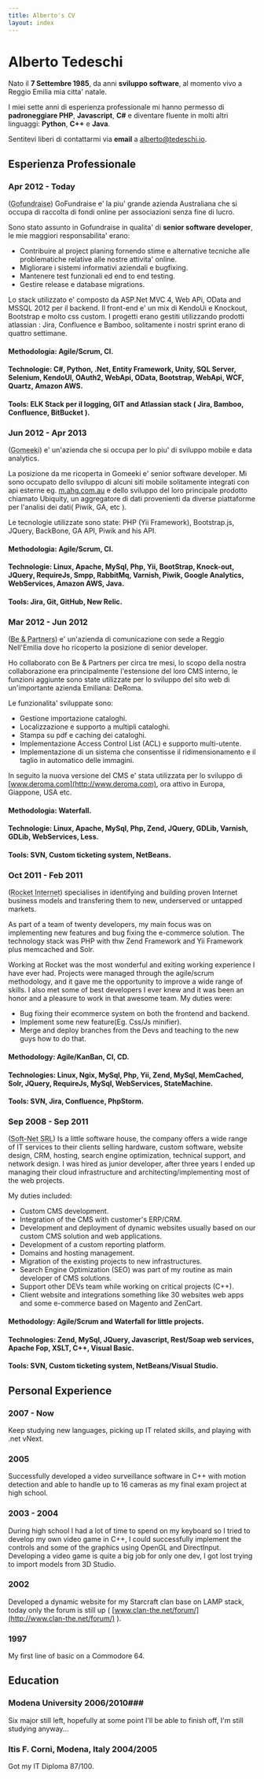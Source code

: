 ```yaml
---
title: Alberto's CV
layout: index
---
```

# Alberto Tedeschi #
Nato il **7 Settembre 1985**, da anni **sviluppo software**, al momento vivo a Reggio Emilia mia citta' natale.

I miei sette anni di esperienza professionale mi hanno permesso di **padroneggiare PHP**, **Javascript**, **C#** e diventare fluente in molti altri linguaggi: **Python**, **C++** e **Java**.

Sentitevi liberi di contattarmi via **email** a [alberto@tedeschi.io](mailto:alberto@tedeschi.io).

## Esperienza Professionale ##

### Apr 2012 - Today ###
(<abbr title="Gofundraise, Sydney, Australia">Gofundraise</abbr>) 
GoFundraise e' la piu' grande azienda Australiana che si occupa di raccolta di fondi online per associazioni senza fine di lucro.

Sono stato assunto in Gofundraise in qualita' di **senior software developer**, le mie maggiori responsabilita' erano:

* Contribuire al project planing fornendo stime e alternative tecniche alle problematiche relative alle nostre attivita' online.
* Migliorare i sistemi informativi aziendali e bugfixing.
* Mantenere test funzionali ed end to end testing.
* Gestire release e database migrations.

Lo stack utilizzato e' composto da ASP.Net MVC 4, Web APi, OData and MSSQL 2012 per il backend. Il front-end e' un mix di KendoUi e Knockout, Bootstrap e molto css custom. 
I progetti erano gestiti utilizzando prodotti atlassian : Jira, Confluence e Bamboo, solitamente i nostri sprint erano di quattro settimane.

#### Methodologia: Agile/Scrum, CI.

#### Technologie: C#, Python, .Net, Entity Framework, Unity, SQL Server, Selenium, KendoUI, OAuth2, WebApi, OData, Bootstrap, WebApi, WCF, Quartz, Amazon AWS.

#### Tools: ELK Stack per il logging, GIT and Atlassian stack ( Jira, Bamboo, Confluence, BitBucket ).


### Jun 2012 - Apr 2013 ###
(<abbr title="Gomeeki, Sydney, Australia">Gomeeki</abbr>) e' un'azienda che si occupa per lo piu' di sviluppo mobile e data analytics.

La posizione da me ricoperta in Gomeeki e' senior software developer.
Mi sono occupato dello sviluppo di alcuni siti mobile solitamente integrati con api esterne eg. [m.ahg.com.au](http://m.ahg.com.au) e dello sviluppo del loro principale prodotto chiamato Ubiquity, un aggregatore di dati provenienti da diverse piattaforme per l'analisi dei dati( Piwik, GA, etc ). 

Le tecnologie utilizzate sono state: PHP (Yii Framework), Bootstrap.js, JQuery, BackBone, GA API, Piwik and his API. 

#### Methodologia: Agile/Scrum, CI.

#### Technologie: Linux, Apache, MySql, Php, Yii, BootStrap, Knock-out, JQuery, RequireJs, Smpp, RabbitMq, Varnish, Piwik, Google Analytics, WebServices, Amazon AWS, Java.

#### Tools: Jira, Git, GitHub, New Relic.


### Mar 2012 - Jun 2012  ###
(<abbr title="Be &amp; Partners, Reggio Emilia, Italy">Be &amp; Partners</abbr>) 
 e' un'azienda di comunicazione con sede a Reggio Nell'Emilia dove ho ricoperto la posizione di senior developer.

Ho collaborato con Be &amp; Partners per circa tre mesi, lo scopo della nostra collaborazione era principalmente l'estensione del loro CMS interno, le funzioni aggiunte sono state utilizzate per lo sviluppo del sito web di un'importante azienda Emiliana: DeRoma.

Le funzionalita' sviluppate sono:
* Gestione importazione cataloghi. 
* Localizzazione e supporto a multipli cataloghi. 
* Stampa su pdf e caching dei cataloghi. 
* Implementazione Access Control List (ACL) e supporto multi-utente.
* Implementazione di un sistema che consentisse il ridimensionamento e il taglio in automatico delle immagini.

In seguito la nuova versione del CMS e' stata utilizzata per lo sviluppo di [www.deroma.com](http://www.deroma.com), ora attivo in Europa, Giappone, USA etc.

#### Methodologia: Waterfall.

#### Technologie: Linux, Apache, MySql, Php, Zend, JQuery, GDLib, Varnish, GDLib, WebServices, Less.

#### Tools: SVN, Custom ticketing system, NetBeans.


### Oct 2011 - Feb 2011 ###
(<abbr title="Rocket Internet Gmbh, Sydney, Australia">Rocket Internet</abbr>) specialises in identifying and building proven Internet business models and transfering them to new, underserved or untapped markets.

As part of a team of twenty developers, my main focus was on implementing new features and bug fixing the e-commerce solution. The technology stack was PHP with thw Zend Framework and Yii Framework plus memcached and Solr.

Working at Rocket was the most wonderful and exiting working experience I have ever had. Projects were managed through the agile/scrum methodology, and it gave me the opportunity to improve a wide range of skills. I also met some of best developers I ever knew and it was been an honor and a pleasure to work in that awesome team.
My duties were: 

* Bug fixing their ecommerce system on both the frontend and backend. 
* Implement some new feature(Eg. Css/Js minifier). 
* Merge and deploy branches from the Devs and teaching to the new guys how to do that.

#### Methodology: Agile/KanBan, CI, CD.

#### Technologies: Linux, Ngix, MySql, Php, Yii, Zend, MySql, MemCached, Solr, JQuery, RequireJs, MySql, WebServices, StateMachine.

#### Tools: SVN, Jira, Confluence, PhpStorm.


### Sep 2008 - Sep 2011 ###
(<abbr title="Soft-Net SRL, Sassuolo, Italy">Soft-Net SRL</abbr>) 
 Is a little software house, the company offers a wide range of IT services to their clients selling hardware, custom software, website design, CRM, hosting, search engine optimization, technical support, and network design.
I was hired as junior developer, after three years I ended up managing their cloud infrastructure and architecting/implementing most of the web projects.

My duties included:

* Custom CMS development.
* Integration of the CMS with customer's ERP/CRM.
* Development and deployment of dynamic websites usually based on our custom CMS solution and web applications.
* Development of a custom reporting platform.
* Domains and hosting management.
* Migration of the existing projects to new infrastructures.
* Search Engine Optimization (SEO) was part of my routine as main developer of CMS solutions.
* Support other DEVs team while working on critical projects (C++).
* Client website and integrations something like 30 websites web apps and some e-commerce based on Magento and ZenCart.


#### Methodology: Agile/Scrum and Waterfall for little projects.

#### Technologies: Zend, MySql, JQuery, Javascript, Rest/Soap web services, Apache Fop, XSLT, C++, Visual Basic.

#### Tools: SVN, Custom ticketing system, NetBeans/Visual Studio.

## Personal Experience ##

### 2007 - Now ###
Keep studying new languages, picking up IT related skills, and playing with .net vNext.


### 2005 ###
Successfully developed a video surveillance software in C++ with motion detection and able to handle up to 16 cameras as my final exam project at high school.  

### 2003 - 2004 ###
During high school I had a lot of time to spend on my keyboard so I tried to develop my own video game in C++, I could successfully implement the controls and some of the graphics using OpenGL and DirectInput.
Developing a video game is quite a big job for only one dev, I got lost trying to import models from 3D Studio.

### 2002 ###
Developed a dynamic website for my Starcraft clan base on LAMP stack, today only the forum is still up ( [www.clan-the.net/forum/](http://www.clan-the.net/forum/) ).

### 1997 ###
My first line of basic on a Commodore 64.

## Education ##

### Modena University 2006/2010###

Six major still left, hopefully at some point I'll be able to finish off, I'm still studying anyway... 

### Itis F. Corni, Modena, Italy 2004/2005 

Got my IT Diploma 87/100.

